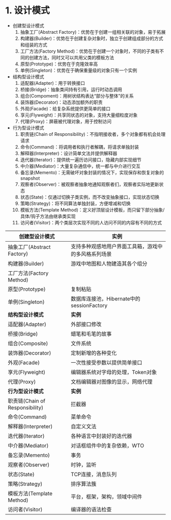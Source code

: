 # 1. 设计模式
  - 创建型设计模式
    1. 抽象工厂(Abstract Factory)：优势在于创建一组相关联的对象，易于拓展
    2. 构建器(Builder)：优势在于创建复杂对象时，独立于创建组成部分的方式和组装的方式
    3. 工厂方法(Factory Method)：优势在于创建一个对象时，不同的子类有不同的创建方法，同时又可以共用父类的模板方法
    4. 原型(Prototype)：优势在于克隆效率高
    5. 单例(Singleton)：优势在于确保重量级的对象只有一个实例
  - 结构型设计模式
    1. 适配器(Adapter)：用于转换接口
    2. 桥接(Bridge)：抽象类间持有引用，运行时动态调用
    3. 组合(Compoment)：用树状结构表达“部分与整体”的关系
    4. 装饰器(Decorator)：动态添加额外的职责
    5. 外观(Facade)：给复杂系统提供更简单的接口
    6. 享元(Flyweight)：共享同状态的对象，支持大量细粒度对象
    7. 代理(Proxy)：屏蔽被代理对象，用于控制访问
  - 行为型设计模式
    1. 职责链(Chain of Responsibility)：不指明接收者，多个对象都有机会处理请求
    2. 命令(Command)：将调用者和执行者解耦，将请求单独封装
    3. 解释器(Interpreter)：设计简单文法并提供解释器
    4. 迭代器(Iterator)：提供统一遍历访问接口，隐藏内部实现细节
    5. 中介器(Mediator)：大量复杂通信中，统一都与中介进行交互
    6. 备忘录(Memento)：无需破坏对象封装的情况下，实现保存和恢复对象的snapshot
    7. 观察者(Observer)：被观察者抽象地通知观察者们，观察者实际地更新状态
    8. 状态(State)：仅通过切换子类实例，而不改变抽象接口，实现状态切换
    9. 策略(Strategy)：将不同算法单独封装，方便增减和切换
    10. 模板方法(Template Method)：定义好顶层设计模板，而只留下部分抽象/具体/钩子方法由继承类实现
    11. 访问者(Visitor)：两个类层次实现不同的人访问不同的内容有不同的方式

创建型设计模式|实例
-|-
抽象工厂(Abstract Factory)|支持多种观感地用户界面工具箱，游戏中的多风格系列场景
构建器(Builder)|游戏中地图和人物建造其各个组分
工厂方法(Factory Method)|
原型(Prototype)|复制粘贴
单例(Singleton)|数据库连接池，Hibernate中的sessionFactory
**结构型设计模式**|**实例**
适配器(Adapter)|外部接口修改
桥接(Bridge)|蜡笔和毛笔的故事
组合(Composite)|文件系统
装饰器(Decorator)|定制新增的各种变化
外观(Facade)|一次性接受参数以提供简单接口
享元(Flyweight)|编辑器系统对字母的处理，Token对象
代理(Proxy)|文档编辑器对图像的显示，网络代理
**行为型设计模式**|**实例**
职责链(Chain of Responsibility)|拦截器
命令(Command)|菜单命令
解释器(Interpreter)|自定义文法
迭代器(Iterator)|各种语言中封装好的迭代器
中介器(Mediator)|对话框组件中的复杂依赖，WTO
备忘录(Memento)|事务
观察者(Observer)|时钟，监听
状态(State)|TCP连接，消息队列
策略(Strategy)|排序算法簇
模板方法(Template Method)|平台，框架，架构，领域中间件
访问者(Visitor)|编译器的语法检查
